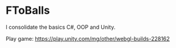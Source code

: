 # FToBalls  
 
 I consolidate the basics C#, OOP and Unity.  
 
 Play game: https://play.unity.com/mg/other/webgl-builds-228162
